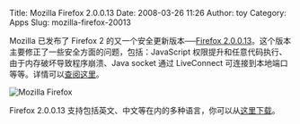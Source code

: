 Title: Mozilla Firefox 2.0.0.13
Date: 2008-03-26 11:26
Author: toy
Category: Apps
Slug: mozilla-firefox-20013

Mozilla 已发布了 Firefox 2 的又一个安全更新版本──[Firefox
2.0.0.13](http://www.mozilla.com/en-US/firefox/2.0.0.13/releasenotes/)。这个版本主要修正了一些安全方面的问题，包括：JavaScript
权限提升和任意代码执行、由于内存破坏导致程序崩溃、Java socket 通过
LiveConnect
可连接到本地端口等等。详情可以[查阅这里](http://www.mozilla.org/projects/security/known-vulnerabilities.html#firefox2.0.0.13)。

![Mozilla Firefox](http://i.linuxtoy.org/i/logo/firefox.png)

Firefox 2.0.0.13
支持包括英文、中文等在内的多种语言，你可以从[这里下载](http://www.mozilla.com/en-US/firefox/all.html)。
